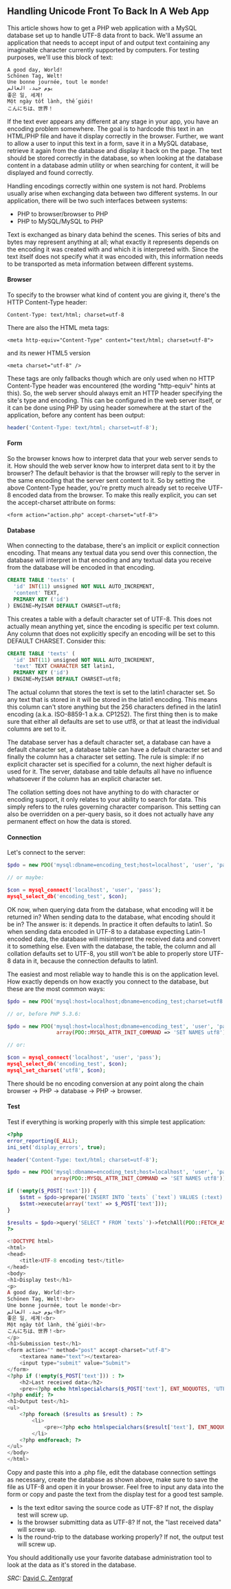 ## Handling Unicode Front To Back In A Web App
This article shows how to get a PHP web application with a MySQL database set up to handle UTF-8 data front to back. We'll assume an application that needs to accept input of and output text containing any imaginable character currently supported by computers. For testing purposes, we'll use this block of text:
```
A good day, World!
Schönen Tag, Welt!
Une bonne journée, tout le monde!
يوم جيد، العالم
좋은 일, 세계!
Một ngày tốt lành, thế giới!
こんにちは、世界！
```
If the text ever appears any different at any stage in your app, you have an encoding problem somewhere. The goal is to hardcode this text in an HTML/PHP file and have it display correctly in the browser. Further, we want to allow a user to input this text in a form, save it in a MySQL database, retrieve it again from the database and display it back on the page. The text should be stored correctly in the database, so when looking at the database content in a database admin utility or when searching for content, it will be displayed and found correctly.

Handling encodings correctly within one system is not hard. Problems usually arise when exchanging data between two different systems. In our application, there will be two such interfaces between systems:
- PHP to browser/browser to PHP
- PHP to MySQL/MySQL to PHP

Text is exchanged as binary data behind the scenes. This series of bits and bytes may represent anything at all; what exactly it represents depends on the encoding it was created with and which it is interpreted with. Since the text itself does not specify what it was encoded with, this information needs to be transported as meta information between different systems.

#### Browser
To specify to the browser what kind of content you are giving it, there's the HTTP Content-Type header:
```
Content-Type: text/html; charset=utf-8
```
There are also the HTML meta tags:
```
<meta http-equiv="Content-Type" content="text/html; charset=utf-8">
```
and its newer HTML5 version
```
<meta charset="utf-8" />
```
These tags are only fallbacks though which are only used when no HTTP Content-Type header was encountered (the wording "http-equiv" hints at this). So, the web server should always emit an HTTP header specifying the site's type and encoding. This can be configured in the web server itself, or it can be done using PHP by using header somewhere at the start of the application, before any content has been output:
```PHP
header('Content-Type: text/html; charset=utf-8');
```

#### Form
So the browser knows how to interpret data that your web server sends to it. How should the web server know how to interpret data sent to it by the browser? The default behavior is that the browser will reply to the server in the same encoding that the server sent content to it. So by setting the above Content-Type header, you're pretty much already set to receive UTF-8 encoded data from the browser. To make this really explicit, you can set the accept-charset attribute on forms:
```
<form action="action.php" accept-charset="utf-8">
```

#### Database
When connecting to the database, there's an implicit or explicit connection encoding. That means any textual data you send over this connection, the database will interpret in that encoding and any textual data you receive from the database will be encoded in that encoding. 
```sql
CREATE TABLE 'texts' (
  'id' INT(11) unsigned NOT NULL AUTO_INCREMENT,
  'content' TEXT,
  PRIMARY KEY ('id')
) ENGINE=MyISAM DEFAULT CHARSET=utf8;
```
This creates a table with a default character set of UTF-8. This does not actually mean anything yet, since the encoding is specific per text column. Any column that does not explicitly specify an encoding will be set to this DEFAULT CHARSET. Consider this:
```sql
CREATE TABLE 'texts' (
  'id' INT(11) unsigned NOT NULL AUTO_INCREMENT,
  'text' TEXT CHARACTER SET latin1,
  PRIMARY KEY ('id')
) ENGINE=MyISAM DEFAULT CHARSET=utf8;
```
The actual column that stores the text is set to the latin1 character set. So any text that is stored in it will be stored in the latin1 encoding. This means this column can't store anything but the 256 characters defined in the latin1 encoding (a.k.a. ISO-8859-1 a.k.a. CP1252). The first thing then is to make sure that either all defaults are set to use utf8, or that at least the individual columns are set to it.

The database server has a default character set, a database can have a default character set, a database table can have a default character set and finally the column has a character set setting. The rule is simple: if no explicit character set is specified for a column, the next higher default is used for it. The server, database and table defaults all have no influence whatsoever if the column has an explicit character set.

The collation setting does not have anything to do with character or encoding support, it only relates to your ability to search for data. This simply refers to the rules governing character comparison. This setting can also be overridden on a per-query basis, so it does not actually have any permanent effect on how the data is stored.

#### Connection
Let's connect to the server:
```PHP
$pdo = new PDO('mysql:dbname=encoding_test;host=localhost', 'user', 'pass');

// or maybe:

$con = mysql_connect('localhost', 'user', 'pass');
mysql_select_db('encoding_test', $con);
```
OK now, when querying data from the database, what encoding will it be returned in? When sending data to the database, what encoding should it be in? The answer is: it depends. In practice it often defaults to latin1. So when sending data encoded in UTF-8 to a database expecting Latin-1 encoded data, the database will misinterpret the received data and convert it to something else. Even with the database, the table, the column and all collation defaults set to UTF-8, you still won't be able to properly store UTF-8 data in it, because the connection defaults to latin1.

The easiest and most reliable way to handle this is on the application level. How exactly depends on how exactly you connect to the database, but these are the most common ways:
```PHP
$pdo = new PDO('mysql:host=localhost;dbname=encoding_test;charset=utf8', 'user', 'pass');

// or, before PHP 5.3.6:

$pdo = new PDO('mysql:host=localhost;dbname=encoding_test', 'user', 'pass',
                array(PDO::MYSQL_ATTR_INIT_COMMAND => 'SET NAMES utf8'));

// or:

$con = mysql_connect('localhost', 'user', 'pass');
mysql_select_db('encoding_test', $con);
mysql_set_charset('utf8', $con);
```
There should be no encoding conversion at any point along the chain browser → PHP → database → PHP → browser.

#### Test
Test if everything is working properly with this simple test application:
```PHP
<?php
error_reporting(E_ALL);
ini_set('display_errors', true);

header('Content-Type: text/html; charset=utf-8');

$pdo = new PDO('mysql:dbname=encoding_test;host=localhost', 'user', 'pass',
               array(PDO::MYSQL_ATTR_INIT_COMMAND => 'SET NAMES utf8'));

if (!empty($_POST['text'])) {
    $stmt = $pdo->prepare('INSERT INTO `texts` (`text`) VALUES (:text)');
    $stmt->execute(array('text' => $_POST['text']));
}

$results = $pdo->query('SELECT * FROM `texts`')->fetchAll(PDO::FETCH_ASSOC);
?>

<!DOCTYPE html>
<html>
<head>
    <title>UTF-8 encoding test</title>
</head>
<body>
<h1>Display test</h1>
<p>
A good day, World!<br>
Schönen Tag, Welt!<br>
Une bonne journée, tout le monde!<br>
يوم جيد، العالم<br>
좋은 일, 세계!<br>
Một ngày tốt lành, thế giới!<br>
こんにちは、世界！<br>
</p>
<h1>Submission test</h1>
<form action="" method="post" accept-charset="utf-8">
    <textarea name="text"></textarea>
    <input type="submit" value="Submit">
</form>
<?php if (!empty($_POST['text'])) : ?>
    <h2>Last received data</h2>
    <pre><?php echo htmlspecialchars($_POST['text'], ENT_NOQUOTES, 'UTF-8'); ?></pre>
<?php endif; ?>
<h1>Output test</h1>
<ul>
    <?php foreach ($results as $result) : ?>
        <li>
            <pre><?php echo htmlspecialchars($result['text'], ENT_NOQUOTES, 'UTF-8'); ?></pre>
        </li>
    <?php endforeach; ?>
</ul>
</body>
</html>
```
Copy and paste this into a .php file, edit the database connection settings as necessary, create the database as shown above, make sure to save the file as UTF-8 and open it in your browser. Feel free to input any data into the form or copy and paste the text from the display test for a good test sample. 
- Is the text editor saving the source code as UTF-8? If not, the display test will screw up.
- Is the browser submitting data as UTF-8? If not, the "last received data" will screw up.
- Is the round-trip to the database working properly? If not, the output test will screw up.

You should additionally use your favorite database administration tool to look at the data as it's stored in the database.

*SRC:* [David C. Zentgraf](http://kunststube.net/frontback/)
